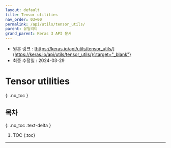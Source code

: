 ```yaml
---
layout: default
title: Tensor utilities
nav_order: 03+00
permalink: /api/utils/tensor_utils/
parent: 유틸리티
grand_parent: Keras 3 API 문서
---
```


* 원본 링크 : [https://keras.io/api/utils/tensor_utils/](https://keras.io/api/utils/tensor_utils/){:target="_blank"}
* 최종 수정일 : 2024-03-29

# Tensor utilities
{: .no_toc }

## 목차
{: .no_toc .text-delta }

1. TOC
{:toc}

---

